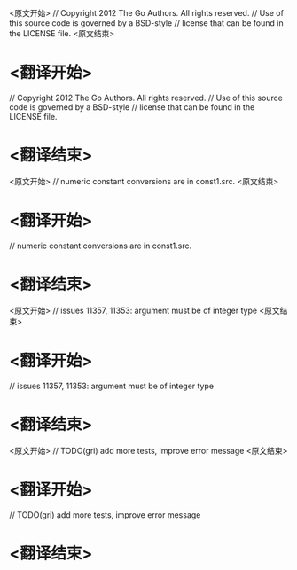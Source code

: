 
<原文开始>
// Copyright 2012 The Go Authors. All rights reserved.
// Use of this source code is governed by a BSD-style
// license that can be found in the LICENSE file.
<原文结束>

# <翻译开始>
// Copyright 2012 The Go Authors. All rights reserved.
// Use of this source code is governed by a BSD-style
// license that can be found in the LICENSE file.
# <翻译结束>


<原文开始>
// numeric constant conversions are in const1.src.
<原文结束>

# <翻译开始>
// numeric constant conversions are in const1.src.
# <翻译结束>


<原文开始>
// issues 11357, 11353: argument must be of integer type
<原文结束>

# <翻译开始>
// issues 11357, 11353: argument must be of integer type
# <翻译结束>


<原文开始>
// TODO(gri) add more tests, improve error message
<原文结束>

# <翻译开始>
// TODO(gri) add more tests, improve error message
# <翻译结束>

